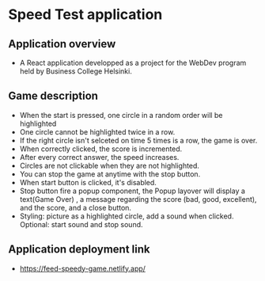 # Speed Test application

## Application overview

- A React application developped as a project for the WebDev program held by Business College Helsinki.

## Game description

- When the start is pressed, one circle in a random order will be highlighted
- One circle cannot be highlighted twice in a row.
- If the right circle isn't selceted on time 5 times is a row, the game is over.
- When correctly clicked, the score is incremented.
- After every correct answer, the speed increases.
- Circles are not clickable when they are not highlighted.
- You can stop the game at anytime with the stop button.
- When start button is clicked, it's disabled.
- Stop button fire a popup component, the Popup layover will display a text(Game Over) , a message regarding the score (bad, good, excellent), and the score, and a close button.
- Styling: picture as a highlighted circle, add a sound when clicked. Optional: start sound and stop sound.

## Application deployment link

- https://feed-speedy-game.netlify.app/
